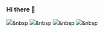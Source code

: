 ### Hi there 👋

<img src="https://img.shields.io/badge/Python-3766AB?style=flat-square&logo=Python&logoColor=white"/></a>&nbsp
<img src="https://img.shields.io/badge/orange?style=flat-square&logo=JavaScript&logoColor=white"/></a>&nbsp
<img src="https://img.shields.io/badge/green?style=flat-square&logo=Django&logoColor=white"/></a>&nbsp
<img src="https://img.shields.io/badge/ff69b4?style=flat-square&logo=Vue.js&logoColor=white"/></a>&nbsp

<!--
**sssungjooon/sssungjooon** is a ✨ _special_ ✨ repository because its `README.md` (this file) appears on your GitHub profile.

Here are some ideas to get you started:

- 🔭 I’m currently working on ...
- 🌱 I’m currently learning ...
- 👯 I’m looking to collaborate on ...
- 🤔 I’m looking for help with ...
- 💬 Ask me about ...
- 📫 How to reach me: ...
- 😄 Pronouns: ...
- ⚡ Fun fact: ...
-->
